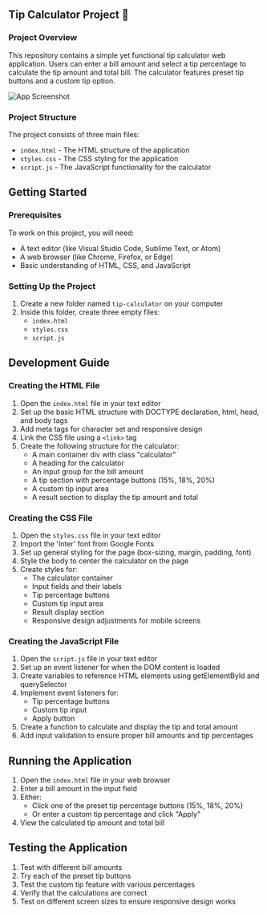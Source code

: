 ## Tip Calculator Project 🔢

### Project Overview
This repository contains a simple yet functional tip calculator web application. Users can enter a bill amount and select a tip percentage to calculate the tip amount and total bill. The calculator features preset tip buttons and a custom tip option.

![App Screenshot](https://github.com/user-attachments/assets/492f0407-81bd-4283-a845-70cb5c239c2d)

### Project Structure
The project consists of three main files:
- `index.html` - The HTML structure of the application
- `styles.css` - The CSS styling for the application
- `script.js` - The JavaScript functionality for the calculator

## Getting Started

### Prerequisites
To work on this project, you will need:
- A text editor (like Visual Studio Code, Sublime Text, or Atom)
- A web browser (like Chrome, Firefox, or Edge)
- Basic understanding of HTML, CSS, and JavaScript

### Setting Up the Project
1. Create a new folder named `tip-calculator` on your computer
2. Inside this folder, create three empty files:
   - `index.html`
   - `styles.css`
   - `script.js`

## Development Guide

### Creating the HTML File
1. Open the `index.html` file in your text editor
2. Set up the basic HTML structure with DOCTYPE declaration, html, head, and body tags
3. Add meta tags for character set and responsive design
4. Link the CSS file using a `<link>` tag
5. Create the following structure for the calculator:
   - A main container div with class "calculator"
   - A heading for the calculator
   - An input group for the bill amount
   - A tip section with percentage buttons (15%, 18%, 20%)
   - A custom tip input area
   - A result section to display the tip amount and total

### Creating the CSS File
1. Open the `styles.css` file in your text editor
2. Import the 'Inter' font from Google Fonts
3. Set up general styling for the page (box-sizing, margin, padding, font)
4. Style the body to center the calculator on the page
5. Create styles for:
   - The calculator container
   - Input fields and their labels
   - Tip percentage buttons
   - Custom tip input area
   - Result display section
   - Responsive design adjustments for mobile screens

### Creating the JavaScript File
1. Open the `script.js` file in your text editor
2. Set up an event listener for when the DOM content is loaded
3. Create variables to reference HTML elements using getElementById and querySelector
4. Implement event listeners for:
   - Tip percentage buttons
   - Custom tip input
   - Apply button
5. Create a function to calculate and display the tip and total amount
6. Add input validation to ensure proper bill amounts and tip percentages

## Running the Application
1. Open the `index.html` file in your web browser
2. Enter a bill amount in the input field
3. Either:
   - Click one of the preset tip percentage buttons (15%, 18%, 20%)
   - Or enter a custom tip percentage and click "Apply"
4. View the calculated tip amount and total bill

## Testing the Application
1. Test with different bill amounts
2. Try each of the preset tip buttons
3. Test the custom tip feature with various percentages
4. Verify that the calculations are correct
5. Test on different screen sizes to ensure responsive design works
